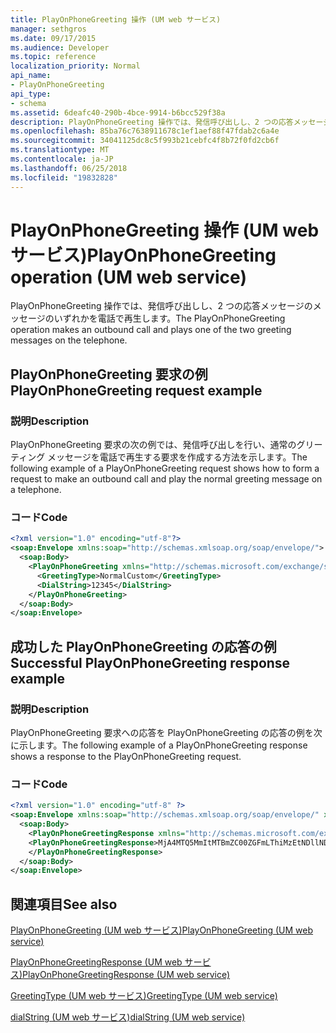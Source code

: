 ```yaml
---
title: PlayOnPhoneGreeting 操作 (UM web サービス)
manager: sethgros
ms.date: 09/17/2015
ms.audience: Developer
ms.topic: reference
localization_priority: Normal
api_name:
- PlayOnPhoneGreeting
api_type:
- schema
ms.assetid: 6deafc40-290b-4bce-9914-b6bcc529f38a
description: PlayOnPhoneGreeting 操作では、発信呼び出しし、2 つの応答メッセージのメッセージのいずれかを電話で再生します。
ms.openlocfilehash: 85ba76c7638911678c1ef1aef88f47fdab2c6a4e
ms.sourcegitcommit: 34041125dc8c5f993b21cebfc4f8b72f0fd2cb6f
ms.translationtype: MT
ms.contentlocale: ja-JP
ms.lasthandoff: 06/25/2018
ms.locfileid: "19832828"
---
```

# <a name="playonphonegreeting-operation-um-web-service"></a><span data-ttu-id="9ef74-103">PlayOnPhoneGreeting 操作 (UM web サービス)</span><span class="sxs-lookup"><span data-stu-id="9ef74-103">PlayOnPhoneGreeting operation (UM web service)</span></span>

<span data-ttu-id="9ef74-104">PlayOnPhoneGreeting 操作では、発信呼び出しし、2 つの応答メッセージのメッセージのいずれかを電話で再生します。</span><span class="sxs-lookup"><span data-stu-id="9ef74-104">The PlayOnPhoneGreeting operation makes an outbound call and plays one of the two greeting messages on the telephone.</span></span>
  
## <a name="playonphonegreeting-request-example"></a><span data-ttu-id="9ef74-105">PlayOnPhoneGreeting 要求の例</span><span class="sxs-lookup"><span data-stu-id="9ef74-105">PlayOnPhoneGreeting request example</span></span>

### <a name="description"></a><span data-ttu-id="9ef74-106">説明</span><span class="sxs-lookup"><span data-stu-id="9ef74-106">Description</span></span>

<span data-ttu-id="9ef74-107">PlayOnPhoneGreeting 要求の次の例では、発信呼び出しを行い、通常のグリーティング メッセージを電話で再生する要求を作成する方法を示します。</span><span class="sxs-lookup"><span data-stu-id="9ef74-107">The following example of a PlayOnPhoneGreeting request shows how to form a request to make an outbound call and play the normal greeting message on a telephone.</span></span>
  
### <a name="code"></a><span data-ttu-id="9ef74-108">コード</span><span class="sxs-lookup"><span data-stu-id="9ef74-108">Code</span></span>

```XML
<?xml version="1.0" encoding="utf-8"?>
<soap:Envelope xmlns:soap="http://schemas.xmlsoap.org/soap/envelope/">
  <soap:Body>
    <PlayOnPhoneGreeting xmlns="http://schemas.microsoft.com/exchange/services/2006/messages">
      <GreetingType>NormalCustom</GreetingType>
      <DialString>12345</DialString>
    </PlayOnPhoneGreeting>
  </soap:Body>
</soap:Envelope>
```

## <a name="successful-playonphonegreeting-response-example"></a><span data-ttu-id="9ef74-109">成功した PlayOnPhoneGreeting の応答の例</span><span class="sxs-lookup"><span data-stu-id="9ef74-109">Successful PlayOnPhoneGreeting response example</span></span>

### <a name="description"></a><span data-ttu-id="9ef74-110">説明</span><span class="sxs-lookup"><span data-stu-id="9ef74-110">Description</span></span>

<span data-ttu-id="9ef74-111">PlayOnPhoneGreeting 要求への応答を PlayOnPhoneGreeting の応答の例を次に示します。</span><span class="sxs-lookup"><span data-stu-id="9ef74-111">The following example of a PlayOnPhoneGreeting response shows a response to the PlayOnPhoneGreeting request.</span></span>
  
### <a name="code"></a><span data-ttu-id="9ef74-112">コード</span><span class="sxs-lookup"><span data-stu-id="9ef74-112">Code</span></span>

```XML
<?xml version="1.0" encoding="utf-8" ?> 
<soap:Envelope xmlns:soap="http://schemas.xmlsoap.org/soap/envelope/" xmlns:xsi="http://www.w3.org/2001/XMLSchema-instance" xmlns:xsd="http://www.w3.org/2001/XMLSchema">
  <soap:Body>
    <PlayOnPhoneGreetingResponse xmlns="http://schemas.microsoft.com/exchange/services/2006/messages">
    <PlayOnPhoneGreetingResponse>MjA4MTQ5MmItMTBmZC00ZGFmLThiMzEtNDllNDJjM2Y3MjIxQGRmLWV1bS0wMS5leGNoYW5nZS5jb3JwLm1pY3Jvc29mdC5jb20=</PlayOnPhoneGreetingResponse> 
    </PlayOnPhoneGreetingResponse>
  </soap:Body>
</soap:Envelope>
```

## <a name="see-also"></a><span data-ttu-id="9ef74-113">関連項目</span><span class="sxs-lookup"><span data-stu-id="9ef74-113">See also</span></span>



[<span data-ttu-id="9ef74-114">PlayOnPhoneGreeting (UM web サービス)</span><span class="sxs-lookup"><span data-stu-id="9ef74-114">PlayOnPhoneGreeting (UM web service)</span></span>](playonphonegreeting-um-web-service.md)
  
[<span data-ttu-id="9ef74-115">PlayOnPhoneGreetingResponse (UM web サービス)</span><span class="sxs-lookup"><span data-stu-id="9ef74-115">PlayOnPhoneGreetingResponse (UM web service)</span></span>](playonphonegreetingresponse-um-web-service.md)
  
[<span data-ttu-id="9ef74-116">GreetingType (UM web サービス)</span><span class="sxs-lookup"><span data-stu-id="9ef74-116">GreetingType (UM web service)</span></span>](greetingtype-um-web-service.md)
  
[<span data-ttu-id="9ef74-117">dialString (UM web サービス)</span><span class="sxs-lookup"><span data-stu-id="9ef74-117">dialString (UM web service)</span></span>](dialstring-um-web-service.md)

